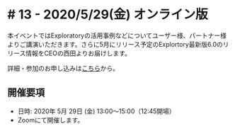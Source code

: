 # # 13 - 2020/5/29(金) オンライン版

本イベントではExploratoryの活用事例などについてユーザー様、パートナー様よりご講演いただきます。さらに5月にリリース予定のExplortory最新版6.0のリリース情報をCEOの西田よりお届けします。

詳細・参加のお申し込みは[こちら](https://exploratory.io/note/BWz1Bar4JF/13-tFQ2OEM7gQ)から。


## 開催要項
* 日時: 2020年 5月 29日 (金) 13:00〜15:00（12:45開場）
* Zoomにて開催します。
